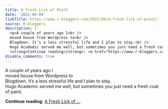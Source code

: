 ```yaml
---
title: A Fresh Lick of Paint
date: '2022-04-09'
linkTitle: https://www.r-bloggers.com/2022/04/a-fresh-lick-of-paint/
source: R-bloggers
description: |-
  <p>A couple of years ago I<br />
  moved house from Wordpress to<br />
  Blogdown. It’s a less stressful life and I plan to stay.<br />
  Hugo Academic served me well, but sometimes you just need a fresh coat of paint.</p>
  <strong>Continue reading</strong>: <a href="https://www.r-bloggers.com/2022/04/a-fresh-lick-of-paint/">A Fresh Lick of ...
disable_comments: true
---
```

<p>A couple of years ago I<br />
moved house from Wordpress to<br />
Blogdown. It’s a less stressful life and I plan to stay.<br />
Hugo Academic served me well, but sometimes you just need a fresh coat of paint.</p>
<strong>Continue reading</strong>: <a href="https://www.r-bloggers.com/2022/04/a-fresh-lick-of-paint/">A Fresh Lick of ...